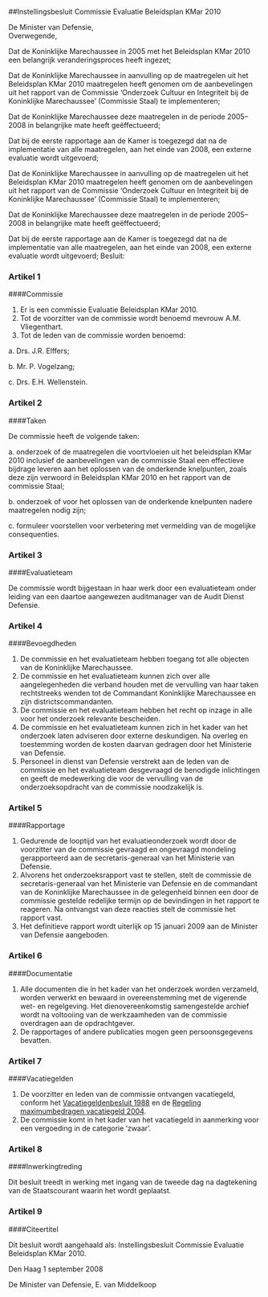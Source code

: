 <meta http-equiv='Content-Type' content='text/html; charset=utf-8' />

##Instellingsbesluit Commissie Evaluatie Beleidsplan KMar 2010

De Minister van Defensie,  
Overwegende,

Dat de Koninklijke Marechaussee in 2005 met het Beleidsplan KMar 2010 een belangrijk veranderingsproces heeft ingezet;

Dat de Koninklijke Marechaussee in aanvulling op de maatregelen uit het Beleidsplan KMar 2010 maatregelen heeft genomen om de aanbevelingen uit het rapport van de Commissie ‘Onderzoek Cultuur en Integriteit bij de Koninklijke Marechaussee’ (Commissie Staal) te implementeren;

Dat de Koninklijke Marechaussee deze maatregelen in de periode 2005–2008 in belangrijke mate heeft geëffectueerd;

Dat bij de eerste rapportage aan de Kamer is toegezegd dat na de implementatie van alle maatregelen, aan het einde van 2008, een externe evaluatie wordt uitgevoerd;

Dat de Koninklijke Marechaussee in aanvulling op de maatregelen uit het Beleidsplan KMar 2010 maatregelen heeft genomen om de aanbevelingen uit het rapport van de Commissie ‘Onderzoek Cultuur en Integriteit bij de Koninklijke Marechaussee’ (Commissie Staal) te implementeren;

Dat de Koninklijke Marechaussee deze maatregelen in de periode 2005–2008 in belangrijke mate heeft geëffectueerd;

Dat bij de eerste rapportage aan de Kamer is toegezegd dat na de implementatie van alle maatregelen, aan het einde van 2008, een externe evaluatie wordt uitgevoerd;
Besluit:    

### Artikel  1  

####Commissie

1.  Er is een commissie Evaluatie Beleidsplan KMar 2010.   
2.  Tot de voorzitter van de commissie wordt benoemd mevrouw A.M. Vliegenthart.   
3.  Tot de leden van de commissie worden benoemd: 

a. Drs. J.R. Elffers;  

b. Mr. P. Vogelzang;  

c. Drs. E.H. Wellenstein.    

### Artikel  2  

####Taken

De commissie heeft de volgende taken: 

a. onderzoek of de maatregelen die voortvloeien uit het beleidsplan KMar 2010 inclusief de aanbevelingen van de commissie Staal een effectieve bijdrage leveren aan het oplossen van de onderkende knelpunten, zoals deze zijn verwoord in Beleidsplan KMar 2010 en het rapport van de commissie Staal;  

b. onderzoek of voor het oplossen van de onderkende knelpunten nadere maatregelen nodig zijn;  

c. formuleer voorstellen voor verbetering met vermelding van de mogelijke consequenties.   

### Artikel  3  

####Evaluatieteam

De commissie wordt bijgestaan in haar werk door een evaluatieteam onder leiding van een daartoe aangewezen auditmanager van de Audit Dienst Defensie. 

### Artikel  4  

####Bevoegdheden

1.  De commissie en het evaluatieteam hebben toegang tot alle objecten van de Koninklijke Marechaussee.   
2.  De commissie en het evaluatieteam kunnen zich over alle aangelegenheden die verband houden met de vervulling van haar taken rechtstreeks wenden tot de Commandant Koninklijke Marechaussee en zijn districtscommandanten.   
3.  De commissie en het evaluatieteam hebben het recht op inzage in alle voor het onderzoek relevante bescheiden.   
4.  De commissie en het evaluatieteam kunnen zich in het kader van het onderzoek laten adviseren door externe deskundigen. Na overleg en toestemming worden de kosten daarvan gedragen door het Ministerie van Defensie.   
5.  Personeel in dienst van Defensie verstrekt aan de leden van de commissie en het evaluatieteam desgevraagd de benodigde inlichtingen en geeft de medewerking die voor de vervulling van de onderzoeksopdracht van de commissie noodzakelijk is.  

### Artikel  5  

####Rapportage

1.  Gedurende de looptijd van het evaluatieonderzoek wordt door de voorzitter van de commissie gevraagd en ongevraagd mondeling gerapporteerd aan de secretaris-generaal van het Ministerie van Defensie.   
2.  Alvorens het onderzoeksrapport vast te stellen, stelt de commissie de secretaris-generaal van het Ministerie van Defensie en de commandant van de Koninklijke Marechaussee in de gelegenheid binnen een door de commissie gestelde redelijke termijn op de bevindingen in het rapport te reageren. Na ontvangst van deze reacties stelt de commissie het rapport vast.   
3.  Het definitieve rapport wordt uiterlijk op 15 januari 2009 aan de Minister van Defensie aangeboden.  

### Artikel  6  

####Documentatie

1.  Alle documenten die in het kader van het onderzoek worden verzameld, worden verwerkt en bewaard in overeenstemming met de vigerende wet- en regelgeving. Het dienovereenkomstig samengestelde archief wordt na voltooiing van de werkzaamheden van de commissie overdragen aan de opdrachtgever.   
2.  De rapportages of andere publicaties mogen geen persoonsgegevens bevatten.  

### Artikel  7  

####Vacatiegelden

1.  De voorzitter en leden van de commissie ontvangen vacatiegeld, conform het [Vacatiegeldenbesluit 1988](../../../../../../../../AMvB/vacatiegeldenbesluit/1988/BWBR0004317/README.md) en de [Regeling maximumbedragen vacatiegeld 2004](../../../../../../../../ministeriele-regeling/regeling/maximumbedragen/vacatiegeld/2004/BWBR0017556/README.md).   
2.  De commissie komt in het kader van het vacatiegeld in aanmerking voor een vergoeding in de categorie ‘zwaar’.  

### Artikel  8  

####Inwerkingtreding

Dit besluit treedt in werking met ingang van de tweede dag na dagtekening van de Staatscourant waarin het wordt geplaatst. 

### Artikel  9  

####Citeertitel

Dit besluit wordt aangehaald als: Instellingsbesluit Commissie Evaluatie Beleidsplan KMar 2010. 

Den Haag 
1 september 2008   

De 
Minister van Defensie, 
E. van Middelkoop     
